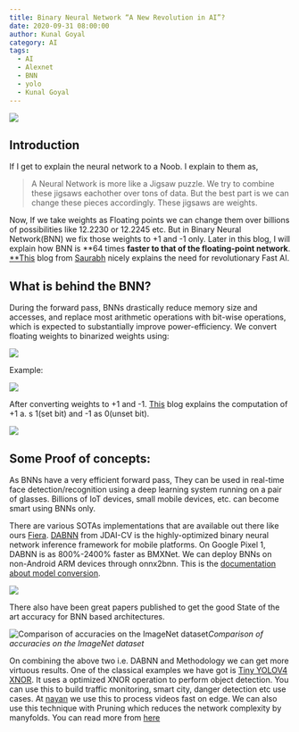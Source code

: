 ```yaml
---
title: Binary Neural Network “A New Revolution in AI”?
date: 2020-09-31 08:00:00
author: Kunal Goyal
category: AI
tags:
  - AI
  - Alexnet
  - BNN
  - yolo
  - Kunal Goyal
---
```


![](https://miro.medium.com/max/700/1*6Xp_zjTJiVemexCdKyC8fA.png)

## **Introduction**

If I get to explain the neural network to a Noob. I explain to them as,
> A Neural Network is more like a Jigsaw puzzle. We try to combine these jigsaws eachother over tons of data. But the best part is we can change these pieces accordingly. These jigsaws are weights.

Now, If we take weights as Floating points we can change them over billions of possibilities like 12.2230 or 12.2245 etc. But in Binary Neural Network(BNN) we fix those weights to +1 and -1 only. Later in this blog, I will explain how BNN is **64 times **faster to that of the floating-point network**. [**This](https://medium.com/unrealai/the-carbon-footprint-of-ai-its-worse-than-gas-powered-cars-4b2996fc731e) blog from [Saurabh](https://www.linkedin.com/in/saurabhdotio/) nicely explains the need for revolutionary Fast AI.

## What is behind the BNN?

During the forward pass, BNNs drastically reduce memory size and accesses, and replace most arithmetic operations with bit-wise operations, which is expected to substantially improve power-efficiency. We convert floating weights to binarized weights using:

![](https://cdn-images-1.medium.com/max/2000/1*IkStZjBu_mbi51WUkgM97A.png)

Example:

![](https://cdn-images-1.medium.com/max/2000/1*-qZwyyp_uh_EtsU7q043bA.png)

After converting weights to +1 and -1. [This](https://sushscience.wordpress.com/2017/10/01/understanding-binary-neural-networks/) blog explains the computation of +1 a. s 1(set bit) and -1 as 0(unset bit).

![](https://cdn-images-1.medium.com/max/2000/1*tblU8P44xS0RpLeOyfNPFQ.png)

## Some Proof of concepts:

As BNNs have a very efficient forward pass, They can be used in real-time face detection/recognition using a deep learning system running on a pair of glasses. Billions of IoT devices, small mobile devices, etc. can become smart using BNNs only.

There are various SOTAs implementations that are available out there like ours [Fiera](https://github.com/xyzunreal/Fiera). [DABNN](https://github.com/JDAI-CV/dabnn) from JDAI-CV is the highly-optimized binary neural network inference framework for mobile platforms. On Google Pixel 1, DABNN is as 800%-2400% faster as BMXNet. We can deploy BNNs on non-Android ARM devices through onnx2bnn. This is the [documentation about model conversion](https://github.com/JDAI-CV/dabnn/blob/master/docs/model_conversion.md).

![](https://cdn-images-1.medium.com/max/2000/0*qxDr2g8qU1SEVSV-.png)

There also have been great papers published to get the good State of the art accuracy for BNN based architectures.

![Comparison of accuracies on the ImageNet dataset](https://cdn-images-1.medium.com/max/2000/1*LFKiAPicXJQId3XbanwZyw.png)*Comparison of accuracies on the ImageNet dataset*

On combining the above two i.e. DABNN and Methodology we can get more virtuous results. One of the classical examples we have got is [Tiny YOLOV4 XNOR](https://github.com/AlexeyAB/darknet/blob/master/cfg/tiny-yolo_xnor.cfg). It uses a optimized XNOR operation to perform object detection. You can use this to build traffic monitoring, smart city, danger detection etc use cases. At [nayan](nayan.co) we use this to process videos fast on edge. We can also use this technique with Pruning which reduces the network complexity by manyfolds. You can read more from [here](https://nayan.co/blog/AI/pruning-1/) 

